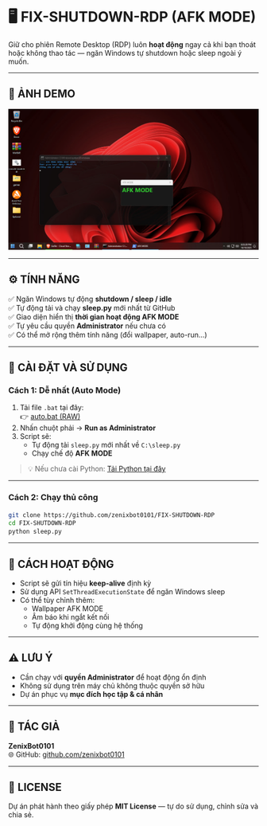 # 🖥️ FIX-SHUTDOWN-RDP (AFK MODE)

Giữ cho phiên Remote Desktop (RDP) luôn **hoạt động** ngay cả khi bạn thoát hoặc không thao tác — ngăn Windows tự shutdown hoặc sleep ngoài ý muốn.

---

## 📸 ẢNH DEMO

![AFK MODE Screenshot](RDP.png)

---

## ⚙️ TÍNH NĂNG

✅ Ngăn Windows tự động **shutdown / sleep / idle**  
✅ Tự động tải và chạy **sleep.py** mới nhất từ GitHub  
✅ Giao diện hiển thị **thời gian hoạt động AFK MODE**  
✅ Tự yêu cầu quyền **Administrator** nếu chưa có  
✅ Có thể mở rộng thêm tính năng (đổi wallpaper, auto-run...)

---

## 🚀 CÀI ĐẶT VÀ SỬ DỤNG

### **Cách 1: Dễ nhất (Auto Mode)**

1. Tải file `.bat` tại đây:  
   👉 [auto.bat (RAW)](https://raw.githubusercontent.com/zenixbot0101/FIX-SHUTDOWN-RDP/refs/heads/main/auto.bat)
2. Nhấn chuột phải → **Run as Administrator**
3. Script sẽ:
   - Tự động tải `sleep.py` mới nhất về `C:\sleep.py`
   - Chạy chế độ **AFK MODE**

> 💡 Nếu chưa cài Python: [Tải Python tại đây](https://www.python.org/downloads/)

---

### **Cách 2: Chạy thủ công**

```bash
git clone https://github.com/zenixbot0101/FIX-SHUTDOWN-RDP
cd FIX-SHUTDOWN-RDP
python sleep.py
```

---

## 🔧 CÁCH HOẠT ĐỘNG

- Script sẽ gửi tín hiệu **keep-alive** định kỳ  
- Sử dụng API `SetThreadExecutionState` để ngăn Windows sleep  
- Có thể tùy chỉnh thêm:  
  - Wallpaper AFK MODE  
  - Âm báo khi ngắt kết nối  
  - Tự động khởi động cùng hệ thống  

---

## ⚠️ LƯU Ý

- Cần chạy với **quyền Administrator** để hoạt động ổn định  
- Không sử dụng trên máy chủ không thuộc quyền sở hữu  
- Dự án phục vụ **mục đích học tập & cá nhân**  

---

## 👤 TÁC GIẢ

**ZenixBot0101**  
🌐 GitHub: [github.com/zenixbot0101](https://github.com/zenixbot0101)

---

## 🪪 LICENSE

Dự án phát hành theo giấy phép **MIT License** — tự do sử dụng, chỉnh sửa và chia sẻ.
